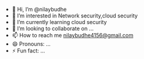 - 👋 Hi, I’m @nilaybudhe
- 👀 I’m interested in Network security,cloud security 
- 🌱 I’m currently learning cloud security
- 💞️ I’m looking to collaborate on ...
- 📫 How to reach me nilaybudhe4156@gmail.com
- 😄 Pronouns: ...
- ⚡ Fun fact: ...

<!---
nilaybudhe/nilaybudhe is a ✨ special ✨ repository because its `README.md` (this file) appears on your GitHub profile.
You can click the Preview link to take a look at your changes.
--->
